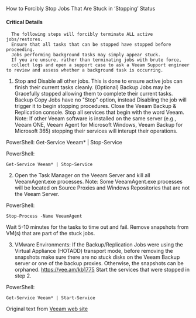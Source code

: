 How to Forcibly Stop Jobs That Are Stuck in ‘Stopping’ Status

#### Critical Details


```
  The following steps will forcibly terminate ALL active jobs/restores.
  Ensure that all tasks that can be stopped have stopped before proceeding.
  Jobs performing background tasks may simply appear stuck.
  If you are unsure, rather than terminating jobs with brute force, 
  collect logs and open a support case to ask a Veeam Support engineer to review and assess whether a background task is occurring.
```
1. Stop and Disable all other jobs.
This is done to ensure active jobs can finish their current tasks cleanly.
(Optional) Backup Jobs may be Gracefully stopped allowing them to complete their current tasks.
Backup Copy Jobs have no "Stop" option, instead Disabling the job will trigger it to begin stopping procedures.
Close the Veeam Backup & Replication console.
Stop all services that begin with the word Veeam.
Note: If other Veeam software is installed on the same server (e.g.,  Veeam ONE, Veeam Agent for Microsoft Windows, Veeam Backup for Microsoft 365) stopping their services will interupt their operations.

PowerShell:
Get-Service Veeam* | Stop-Service

PowerShell:
```
Get-Service Veeam* | Stop-Service
```

2. Open the Task Manager on the Veeam Server and kill all VeeamAgent.exe processes.
Note: Some VeeamAgent.exe processes will be located on Source Proxies and Windows Repositories that are not the Veeam Server.

PowerShell:
```
Stop-Process -Name VeeamAgent
```
Wait 5-10 minutes for the tasks to time out and fail. 
Remove snapshots from VM(s) that are part of the stuck jobs.

3. VMware Environments: If the Backup/Replication Jobs were using the Virtual Appliance (HOTADD) transport mode, before removing the snapshots make sure there are no stuck disks on the Veeam Backup server or one of the backup proxies. Otherwise, the snapshots can be orphaned. https://vee.am/kb1775
Start the services that were stopped in step 2.

PowerShell:
```
Get-Service Veeam* | Start-Service
```







Original text from [Veeam web site](https://www.veeam.com/kb1727)

